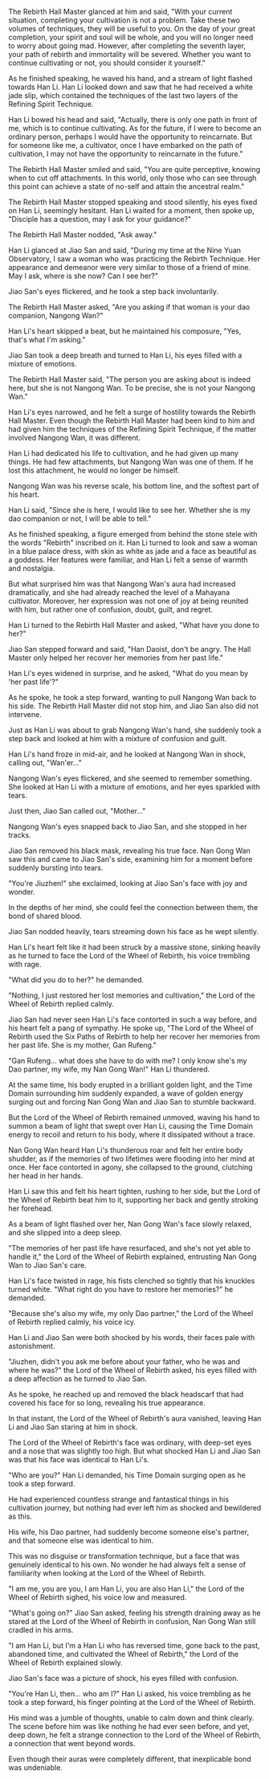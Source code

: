 The Rebirth Hall Master glanced at him and said, "With your current situation, completing your cultivation is not a problem. Take these two volumes of techniques, they will be useful to you. On the day of your great completion, your spirit and soul will be whole, and you will no longer need to worry about going mad. However, after completing the seventh layer, your path of rebirth and immortality will be severed. Whether you want to continue cultivating or not, you should consider it yourself."

As he finished speaking, he waved his hand, and a stream of light flashed towards Han Li. Han Li looked down and saw that he had received a white jade slip, which contained the techniques of the last two layers of the Refining Spirit Technique.

Han Li bowed his head and said, "Actually, there is only one path in front of me, which is to continue cultivating. As for the future, if I were to become an ordinary person, perhaps I would have the opportunity to reincarnate. But for someone like me, a cultivator, once I have embarked on the path of cultivation, I may not have the opportunity to reincarnate in the future."

The Rebirth Hall Master smiled and said, "You are quite perceptive, knowing when to cut off attachments. In this world, only those who can see through this point can achieve a state of no-self and attain the ancestral realm."

The Rebirth Hall Master stopped speaking and stood silently, his eyes fixed on Han Li, seemingly hesitant. Han Li waited for a moment, then spoke up, "Disciple has a question, may I ask for your guidance?"

The Rebirth Hall Master nodded, "Ask away."

Han Li glanced at Jiao San and said, "During my time at the Nine Yuan Observatory, I saw a woman who was practicing the Rebirth Technique. Her appearance and demeanor were very similar to those of a friend of mine. May I ask, where is she now? Can I see her?"

Jiao San's eyes flickered, and he took a step back involuntarily.

The Rebirth Hall Master asked, "Are you asking if that woman is your dao companion, Nangong Wan?"

Han Li's heart skipped a beat, but he maintained his composure, "Yes, that's what I'm asking."

Jiao San took a deep breath and turned to Han Li, his eyes filled with a mixture of emotions.

The Rebirth Hall Master said, "The person you are asking about is indeed here, but she is not Nangong Wan. To be precise, she is not your Nangong Wan."

Han Li's eyes narrowed, and he felt a surge of hostility towards the Rebirth Hall Master. Even though the Rebirth Hall Master had been kind to him and had given him the techniques of the Refining Spirit Technique, if the matter involved Nangong Wan, it was different.

Han Li had dedicated his life to cultivation, and he had given up many things. He had few attachments, but Nangong Wan was one of them. If he lost this attachment, he would no longer be himself.

Nangong Wan was his reverse scale, his bottom line, and the softest part of his heart.

Han Li said, "Since she is here, I would like to see her. Whether she is my dao companion or not, I will be able to tell."

As he finished speaking, a figure emerged from behind the stone stele with the words "Rebirth" inscribed on it. Han Li turned to look and saw a woman in a blue palace dress, with skin as white as jade and a face as beautiful as a goddess. Her features were familiar, and Han Li felt a sense of warmth and nostalgia.

But what surprised him was that Nangong Wan's aura had increased dramatically, and she had already reached the level of a Mahayana cultivator. Moreover, her expression was not one of joy at being reunited with him, but rather one of confusion, doubt, guilt, and regret.

Han Li turned to the Rebirth Hall Master and asked, "What have you done to her?"

Jiao San stepped forward and said, "Han Daoist, don't be angry. The Hall Master only helped her recover her memories from her past life."

Han Li's eyes widened in surprise, and he asked, "What do you mean by 'her past life'?"

As he spoke, he took a step forward, wanting to pull Nangong Wan back to his side. The Rebirth Hall Master did not stop him, and Jiao San also did not intervene.

Just as Han Li was about to grab Nangong Wan's hand, she suddenly took a step back and looked at him with a mixture of confusion and guilt.

Han Li's hand froze in mid-air, and he looked at Nangong Wan in shock, calling out, "Wan'er..."

Nangong Wan's eyes flickered, and she seemed to remember something. She looked at Han Li with a mixture of emotions, and her eyes sparkled with tears.

Just then, Jiao San called out, "Mother..."

Nangong Wan's eyes snapped back to Jiao San, and she stopped in her tracks.

Jiao San removed his black mask, revealing his true face.
Nan Gong Wan saw this and came to Jiao San's side, examining him for a moment before suddenly bursting into tears.

"You're Jiuzhen!" she exclaimed, looking at Jiao San's face with joy and wonder.

In the depths of her mind, she could feel the connection between them, the bond of shared blood.

Jiao San nodded heavily, tears streaming down his face as he wept silently.

Han Li's heart felt like it had been struck by a massive stone, sinking heavily as he turned to face the Lord of the Wheel of Rebirth, his voice trembling with rage.

"What did you do to her?" he demanded.

"Nothing, I just restored her lost memories and cultivation," the Lord of the Wheel of Rebirth replied calmly.

Jiao San had never seen Han Li's face contorted in such a way before, and his heart felt a pang of sympathy. He spoke up, "The Lord of the Wheel of Rebirth used the Six Paths of Rebirth to help her recover her memories from her past life. She is my mother, Gan Rufeng."

"Gan Rufeng... what does she have to do with me? I only know she's my Dao partner, my wife, my Nan Gong Wan!" Han Li thundered.

At the same time, his body erupted in a brilliant golden light, and the Time Domain surrounding him suddenly expanded, a wave of golden energy surging out and forcing Nan Gong Wan and Jiao San to stumble backward.

But the Lord of the Wheel of Rebirth remained unmoved, waving his hand to summon a beam of light that swept over Han Li, causing the Time Domain energy to recoil and return to his body, where it dissipated without a trace.

Nan Gong Wan heard Han Li's thunderous roar and felt her entire body shudder, as if the memories of two lifetimes were flooding into her mind at once. Her face contorted in agony, she collapsed to the ground, clutching her head in her hands.

Han Li saw this and felt his heart tighten, rushing to her side, but the Lord of the Wheel of Rebirth beat him to it, supporting her back and gently stroking her forehead.

As a beam of light flashed over her, Nan Gong Wan's face slowly relaxed, and she slipped into a deep sleep.

"The memories of her past life have resurfaced, and she's not yet able to handle it," the Lord of the Wheel of Rebirth explained, entrusting Nan Gong Wan to Jiao San's care.

Han Li's face twisted in rage, his fists clenched so tightly that his knuckles turned white. "What right do you have to restore her memories?" he demanded.

"Because she's also my wife, my only Dao partner," the Lord of the Wheel of Rebirth replied calmly, his voice icy.

Han Li and Jiao San were both shocked by his words, their faces pale with astonishment.

"Jiuzhen, didn't you ask me before about your father, who he was and where he was?" the Lord of the Wheel of Rebirth asked, his eyes filled with a deep affection as he turned to Jiao San.

As he spoke, he reached up and removed the black headscarf that had covered his face for so long, revealing his true appearance.

In that instant, the Lord of the Wheel of Rebirth's aura vanished, leaving Han Li and Jiao San staring at him in shock.

The Lord of the Wheel of Rebirth's face was ordinary, with deep-set eyes and a nose that was slightly too high. But what shocked Han Li and Jiao San was that his face was identical to Han Li's.

"Who are you?" Han Li demanded, his Time Domain surging open as he took a step forward.

He had experienced countless strange and fantastical things in his cultivation journey, but nothing had ever left him as shocked and bewildered as this.

His wife, his Dao partner, had suddenly become someone else's partner, and that someone else was identical to him.

This was no disguise or transformation technique, but a face that was genuinely identical to his own. No wonder he had always felt a sense of familiarity when looking at the Lord of the Wheel of Rebirth.

"I am me, you are you, I am Han Li, you are also Han Li," the Lord of the Wheel of Rebirth sighed, his voice low and measured.

"What's going on?" Jiao San asked, feeling his strength draining away as he stared at the Lord of the Wheel of Rebirth in confusion, Nan Gong Wan still cradled in his arms.

"I am Han Li, but I'm a Han Li who has reversed time, gone back to the past, abandoned time, and cultivated the Wheel of Rebirth," the Lord of the Wheel of Rebirth explained slowly.

Jiao San's face was a picture of shock, his eyes filled with confusion.

"You're Han Li, then... who am I?" Han Li asked, his voice trembling as he took a step forward, his finger pointing at the Lord of the Wheel of Rebirth.

His mind was a jumble of thoughts, unable to calm down and think clearly. The scene before him was like nothing he had ever seen before, and yet, deep down, he felt a strange connection to the Lord of the Wheel of Rebirth, a connection that went beyond words.

Even though their auras were completely different, that inexplicable bond was undeniable.